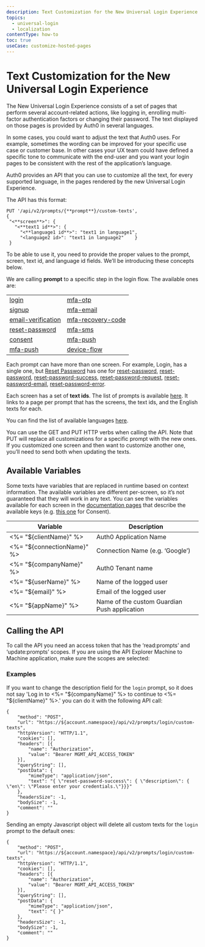 ```yaml
---
description: Text Customization for the New Universal Login Experience
topics:
  - universal-login
  - localization
contentType: how-to
toc: true
useCase: customize-hosted-pages
---
```

# Text Customization for the New Universal Login Experience

The New Universal Login Experience consists of a set of pages that perform several account-related actions, like logging in, enrolling multi-factor authentication factors or changing their password. The text displayed on those pages is provided by Auth0 in several languages. 

In some cases, you could want to adjust the text that Auth0 uses. For example, sometimes the wording can be improved for your specific use case or customer base. In other cases your UX team could have defined a specific tone to communicate with the end-user and you want your login pages to be consistent with the rest of the application’s language.

Auth0 provides an API that you can use to customize all the text, for every supported language, in the pages rendered by the new Universal Login Experience. 

The API has this format:

```
PUT '/api/v2/prompts/{**prompt**}/custom-texts',
{
 "<**screen**>": {
   "<**text1 id**>": {
     "<**language1 id**>": "text1 in language1",
     "<language2 id>": "text1 in language2"    }
 }
 ```
 
To be able to use it, you need to provide the proper values to the prompt, screen, text id, and language id fields. We’ll be introducing these concepts below.

We are calling **prompt** to a specific step in the login flow. The available ones are: 

|  |  |
| ------------- |-------------| 
| [login](/universal-login/text-customization-prompts/login) | [mfa-otp](/universal-login/text-customization-prompts/mfa-otp) |   
| [signup](/universal-login/text-customization-prompts/signup) | [mfa-email](/universal-login/text-customization-prompts/mfa-email) |   
| [email-verification](/universal-login/text-customization-prompts/email-verification) | [mfa-recovery-code](/universal-login/text-customization-prompts/mfa-recovery-code) |   
| [reset-password](/universal-login/text-customization-prompts/reset-password) |  [mfa-sms](/universal-login/text-customization-prompts/mfa-sms) |  
| [consent](/universal-login/text-customization-prompts/consent) | [mfa-push](/universal-login/text-customization-prompts/login) |   
| [mfa-push](/universal-login/text-customization-prompts/mfa-push) | [device-flow](/universal-login/text-customization-prompts/device-flow) |


Each prompt can have more than one screen. For example, Login, has a single one, but [Reset Password](/universal-login/text-customization-prompts/reset-password) has one for [reset-password](/universal-login/text-customization-prompts/reset-password), 
[reset-password](/universal-login/text-customization-prompts/reset-password),
[reset-password-success](/universal-login/text-customization-prompts/reset-password-success),
[reset-password-request](/universal-login/text-customization-prompts/reset-password-request),
[reset-password-email](/universal-login/text-customization-prompts/reset-password-email),
[reset-password-error](/universal-login/text-customization-prompts/reset-password-error).

Each screen has a set of **text ids**. The list of prompts is available [here](/universal-login/text-customization-prompts). It links to a page per prompt that has the screens, the text ids, and the English texts for each.

You can find the list of available languages [here](/universal-login/i18n).

You can use the GET and PUT HTTP verbs when calling the API. Note that PUT will replace all customizations for a specific prompt with the new ones.  If you customized one screen and then want to customize another one, you’ll need to send both when updating the texts.

## Available Variables 

Some texts have variables that are replaced in runtime based on context information. The available variables are different per-screen, so it’s not guaranteed that they will work in any text. You can see the variables available for each screen in the [documentation pages](/universal-login/text-customization-prompts/index) that describe the available keys (e.g. [this one](/universal-login/text-customization-prompts/consent) for Consent).


| Variable | Description |
| ------------- |-------------| 
| <%= "${clientName}" %>| Auth0 Application Name | 
| <%= "${connectionName}" %> | Connection Name (e.g. ‘Google’)
| <%= "${companyName}" %>| Auth0 Tenant name| 
| <%= "${userName}" %>| Name of the logged user| 
| <%= "${email}" %> | Email of the logged user| 
| <%= "${appName}" %>| Name of the custom Guardian Push application | 

## Calling the API

To call the API you need an access token that has the ‘read:prompts’ and ‘update:prompts’ scopes. If you are using the API Explorer Machine to Machine application, make sure the scopes are selected:


### Examples

If you want to change the description field for the `login` prompt, so it does not say 'Log in to <%= "${companyName}" %> to continue to <%= "${clientName}" %>.' you can do it with the following  API call:

```har
{
	"method": "POST",
	"url": "https://${account.namespace}/api/v2/prompts/login/custom-texts",
	"httpVersion": "HTTP/1.1",
	"cookies": [],
	"headers": [{
		"name": "Authorization",
		"value": "Bearer MGMT_API_ACCESS_TOKEN"
	}],
	"queryString": [],
	"postData": {
		"mimeType": "application/json",
		"text": "{ \"reset-password-success\": { \"description\": {   \"en\": \"Please enter your credentials.\"}}}"
	},
	"headersSize": -1,
	"bodySize": -1,
	"comment": ""
}
```

Sending an empty Javascript object will delete all custom texts for the `login` prompt to the default ones:

```har
{
	"method": "POST",
	"url": "https://${account.namespace}/api/v2/prompts/login/custom-texts",
	"httpVersion": "HTTP/1.1",
	"cookies": [],
	"headers": [{
		"name": "Authorization",
		"value": "Bearer MGMT_API_ACCESS_TOKEN"
	}],
	"queryString": [],
	"postData": {
		"mimeType": "application/json",
		"text": "{ }"
	},
	"headersSize": -1,
	"bodySize": -1,
	"comment": ""
}
```